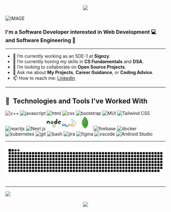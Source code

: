 <p align="center">
  <img src="https://capsule-render.vercel.app/api?type=waving&color=gradient&height=100&section=header"/>
</p>

<picture>
  <source media="(prefers-color-scheme: dark)" srcset="https://readme-typing-svg.demolab.com/?font=Fira+Code&weight=600&size=30&duration=4500&pause=1000&color=FFFFFF&background=301B5D00&vCenter=true&width=435&lines=Hello+World+!+%F0%9F%91%8B">
  <source media="(prefers-color-scheme: light)" srcset="https://readme-typing-svg.demolab.com?font=Fira+Code&weight=600&size=30&duration=4500&pause=1000&color=000000&background=301B5D00&vCenter=true&width=435&lines=Hello+World+!+%F0%9F%91%8B">
  <img alt="IMAGE" src="http://LIGHT_IMAGE_URL.png">
</picture>

### I'm a Software Developer interested in **Web Development 💻** and **Software Engineering 🧰**

---

- 🔭 I’m currently working as an SDE-1 at **Signzy**.
- 🌱 I’m currently honing my skills in **CS Fundamentals** and **DSA**.
- 👯 I’m looking to collaborate on **Open Source Projects**.
- 💬 Ask me about **My Projects**, **Career Guidance**, or **Coding Advice**.
- 📫 How to reach me: [LinkedIn](https://www.linkedin.com/in/aujjwal300/)
  
---

<h2> 🚀 &nbsp;Technologies and Tools I've Worked With</h2>
<p align="left">
  <!-- Programming Languages -->
  <img src="https://raw.githubusercontent.com/isocpp/logos/master/cpp_logo.png" alt="c++" width="40" height="45" style="filter: hue-rotate(180deg)" title="C++"/>
  <img src="https://cdn.jsdelivr.net/gh/devicons/devicon/icons/javascript/javascript-original.svg" alt="javascript" width="45" height="45" title="JavaScript"/>

  <!-- Frontend Technologies -->
  <img src="https://cdn.jsdelivr.net/gh/devicons/devicon/icons/html5/html5-original.svg" alt="html" width="45" height="45" title="HTML5"/>
  <img src="https://cdn.jsdelivr.net/gh/devicons/devicon/icons/css3/css3-original.svg" alt="css" width="45" height="45" title="CSS3"/>
  <img src="https://cdn.jsdelivr.net/gh/devicons/devicon/icons/bootstrap/bootstrap-original.svg" alt="bootstrap" width="45" height="45" title="Bootstrap"/>
  <img src="https://cdn.jsdelivr.net/gh/devicons/devicon/icons/materialui/materialui-original.svg" alt="MUI" width="45" height="45" title="MUI"/>
  <img src="https://cdn.jsdelivr.net/gh/devicons/devicon/icons/tailwindcss/tailwindcss-original.svg" alt="Tailwind CSS" width="45" height="45" title="Tailwind CSS"/>
  <img src="https://cdn.jsdelivr.net/gh/devicons/devicon/icons/react/react-original.svg" alt="reactjs" width="45" height="45" title="React.js"/>
  <img src="https://cdn.jsdelivr.net/gh/devicons/devicon/icons/nextjs/nextjs-original.svg" alt="Next.js" width="45" height="45" title="Next.js"/>

  <!-- Backend and Databases -->
  <img src="https://raw.githubusercontent.com/devicons/devicon/master/icons/nodejs/nodejs-original-wordmark.svg" alt="nodejs" width="45" height="45" title="Node.js"/>
  <img src="https://raw.githubusercontent.com/devicons/devicon/master/icons/mysql/mysql-original-wordmark.svg" alt="mysql" width="45" height="45" title="MySQL"/>
  <img src="https://raw.githubusercontent.com/devicons/devicon/master/icons/mongodb/mongodb-original.svg" alt="mongodb" width="45" height="45" title="MongoDB"/>
  <img src="https://cdn.jsdelivr.net/gh/devicons/devicon/icons/firebase/firebase-plain-wordmark.svg" alt="firebase" width="45" height="45" title="Firebase"/>

  <!-- DevOps and Tools -->
  <img src="https://cdn.jsdelivr.net/gh/devicons/devicon/icons/docker/docker-original.svg" alt="docker" width="45" height="45" title="Docker"/>
  <img src="https://cdn.jsdelivr.net/gh/devicons/devicon/icons/kubernetes/kubernetes-plain.svg" alt="kubernetes" width="45" height="45" title="Kubernetes"/>
  <img src="https://cdn.jsdelivr.net/gh/devicons/devicon/icons/git/git-original.svg" alt="git" width="45" height="45" title="Git"/>
  <img src="https://cdn.jsdelivr.net/gh/devicons/devicon/icons/bash/bash-original.svg" alt="bash" width="45" height="45" title="Bash"/>
  <img src="https://cdn.jsdelivr.net/gh/devicons/devicon/icons/jira/jira-original.svg" alt="jira" width="45" height="45" title="Jira"/>

  <!-- Design and Development Tools -->
  <img src="https://cdn.jsdelivr.net/gh/devicons/devicon/icons/figma/figma-original.svg" alt="figma" width="45" height="45" title="Figma"/>   
  <img src="https://cdn.jsdelivr.net/gh/devicons/devicon/icons/vscode/vscode-original.svg" alt="vscode" width="45" height="45" title="VSCode"/>
  
  <!-- Mobile Development -->
  <img src="https://cdn.jsdelivr.net/gh/devicons/devicon/icons/androidstudio/androidstudio-original.svg" alt="Android Studio" width="45" height="45" title="Android Studio"/>
</p>


---

<picture>
  <source
    media="(prefers-color-scheme: dark)"
    srcset="https://raw.githubusercontent.com/aujjwal300/aujjwal300/preview/github-contribution-grid-snake-dark.svg?palette=github-dark"
  />
  <source
    media="(prefers-color-scheme: light)"
    srcset="https://raw.githubusercontent.com/aujjwal300/aujjwal300/preview/github-contribution-grid-snake.svg"
  />
  <img
    alt="github contribution grid snake animation"
    src="https://raw.githubusercontent.com/aujjwal300/aujjwal300/preview/github-contribution-grid-snake.svg"
  />
</picture>

---

[![](https://visitcount.itsvg.in/api?id=aujjwal300&label=Profile%20Views&icon=0&pretty=true)](https://visitcount.itsvg.in)

<p align="center">
  <img src="https://capsule-render.vercel.app/api?type=waving&color=gradient&height=100&section=footer"/>
</p>

